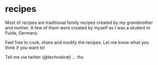 # recipes

Most of recipes are traditional family recipes created by my grandmother and mother. 
A few of them were created by myself as I was a student in Fulda, Germany.

Feel free to cook, share and modify the recipes. Let me know what you think if you want to! 

Tell me via twitter (@technokrat) ... thx
